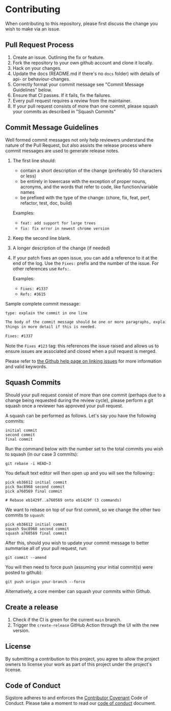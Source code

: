 # Contributing

When contributing to this repository, please first discuss the change you wish
to make via an issue.

## Pull Request Process

1. Create an issue. Outlining the fix or feature.
2. Fork the repository to your own github account and clone it locally.
3. Hack on your changes.
4. Update the docs (README.md if there's no `docs` folder) with details of api- or behaviour-changes.
5. Correctly format your commit message see "Commit Message Guidelines" below.
6. Ensure that CI passes. If it fails, fix the failures.
7. Every pull request requires a review from the maintainer.
8. If your pull request consists of more than one commit, please squash your
   commits as described in "Squash Commits"

## Commit Message Guidelines

Well formed commit messages not only help reviewers understand the nature of
the Pull Request, but also assists the release process where commit messages
are used to generate release notes.

1. The first line should:
   * contain a short description of the change (preferably 50 characters or less)
   * be entirely in lowercase with the exception of proper nouns, acronyms, and
   the words that refer to code, like function/variable names
   * be prefixed with the type of the change: (chore, fix, feat, perf, refactor, test, doc, build)

   Examples:
   * `feat: add support for large trees`
   * `fix: fix error in newest chrome version`

2. Keep the second line blank.
3. A longer description of the change (if needed)

4. If your patch fixes an open issue, you can add a reference to it at the end
   of the log. Use the `Fixes:` prefix and the number of the issue. For other
   references use `Refs:`.

   Examples:
   * `Fixes: #1337`
   * `Refs: #3615`

Sample complete commit message:

```txt
type: explain the commit in one line

The body of the commit message should be one or more paragraphs, explaining
things in more detail if this is needed.

Fixes: #1337
```

Note the `Fixes #123` tag: this references the issue raised and allows us to
ensure issues are associated and closed when a pull request is merged.

Please refer to [the Github help page on linking issues](https://docs.github.com/en/issues/tracking-your-work-with-issues/linking-a-pull-request-to-an-issue)
for more information and valid keywords.


## Squash Commits

Should your pull request consist of more than one commit (perhaps due to
a change being requested during the review cycle), please perform a git squash
once a reviewer has approved your pull request.

A squash can be performed as follows. Let's say you have the following commits:

    initial commit
    second commit
    final commit

Run the command below with the number set to the total commits you wish to
squash (in our case 3 commits):

    git rebase -i HEAD~3

You default text editor will then open up and you will see the following::

    pick eb36612 initial commit
    pick 9ac8968 second commit
    pick a760569 final commit

    # Rebase eb1429f..a760569 onto eb1429f (3 commands)

We want to rebase on top of our first commit, so we change the other two commits
to `squash`:

    pick eb36612 initial commit
    squash 9ac8968 second commit
    squash a760569 final commit

After this, should you wish to update your commit message to better summarise
all of your pull request, run:

    git commit --amend

You will then need to force push (assuming your initial commit(s) were posted
to github):

    git push origin your-branch --force

Alternatively, a core member can squash your commits within Github.

## Create a release

1. Check if the CI is green for the current `main` branch.
2. Trigger the `create-release` GitHub Action through the UI with the new version.

## License

By submitting a contribution to this project, you agree to allow the project
owners to license your work as part of this project under the project's license.

## Code of Conduct

Sigstore adheres to and enforces the [Contributor Covenant](http://contributor-covenant.org/version/1/4/) Code of Conduct.
Please take a moment to read our [code of conduct](https://github.com/ckotzbauer/.github/blob/main/CODE_OF_CONDUCT.md) document.
